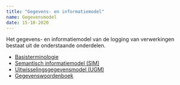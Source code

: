 ```yaml
---
title: "Gegevens- en informatiemodel"
name: Gegevensmodel
date: 15-10-2020
---
```


Het gegevens- en informatiemodel van de logging van verwerkingen bestaat uit de onderstaande onderdelen.

- [Basisterminologie](./basisterminologie/readme.md)
- [Semantisch informatiemodel (SIM)](./semantisch_informatiemodel/readme.md)
- [Uitwisselingsgegevensmodel (UGM)](./uitwisselingsgegevensmodel/readme.md)
- [Gegevenswoordenboek](../gegevenswoordenboek/readme.md)
